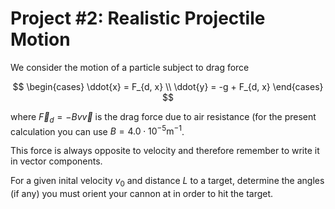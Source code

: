 # Project #2: Realistic Projectile Motion

We consider the motion of a particle subject to drag force

$$
\begin{cases}
    \ddot{x} = F_{d, x} \\
    \ddot{y} = -g + F_{d, x}
\end{cases}
$$

where $\vec{F}_{d} = -Bv\vec{v}$ is the drag force due to air resistance (for the present calculation you can use $B = 4.0 \cdot 10^{-5} \text{m}^{-1}$.

This force is always opposite to velocity and therefore remember to write it in vector components.

For a given inital velocity $v_0$ and distance $L$ to a target, determine the angles (if any) you must orient your cannon at in order to hit the target.
